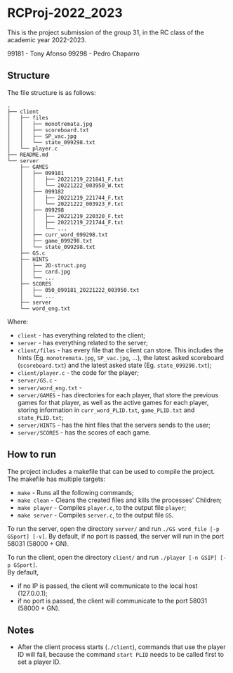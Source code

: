 # RCProj-2022_2023

This is the project submission of the group 31, in the RC class of the academic year 2022-2023.  

99181 - Tony Afonso
99298 - Pedro Chaparro

## Structure
The file structure is as follows:
```
.
├── client
│   ├── files
│   │   ├── monotremata.jpg
│   │   ├── scoreboard.txt
│   │   ├── SP_vac.jpg
│   │   └── state_099298.txt
│   └── player.c
├── README.md
└── server
    ├── GAMES
    │   ├── 099181
    │   │   ├── 20221219_221841_F.txt
    │   │   └── 20221222_003950_W.txt
    │   ├── 099182
    │   │   ├── 20221219_221744_F.txt
    │   │   └── 20221222_003923_F.txt
    │   ├── 099298
    │   │   ├── 20221219_220320_F.txt
    │   │   ├── 20221219_221744_F.txt
    │   │   └── ...
    │   ├── curr_word_099298.txt
    │   ├── game_099298.txt
    │   └── state_099298.txt
    ├── GS.c
    ├── HINTS
    │   ├── 2D-struct.png
    │   ├── card.jpg
    │   └── ...
    ├── SCORES
    │   ├── 050_099181_20221222_003950.txt
    │   └── ...
    ├── server
    └── word_eng.txt
```

Where:
- `client` - has everything related to the client;
- `server` - has everything related to the server;
- `client/files` - has every file that the client can store. This includes the hints (Eg. `monotremata.jpg`, `SP_vac.jpg`, ...), the latest asked scoreboard (`scoreboard.txt`) and the latest asked state (Eg. `state_099298.txt`);
- `client/player.c` - the code for the player;
- `server/GS.c` -
- `server/word_eng.txt` - 
- `server/GAMES` - has directories for each player, that store the previous games for that player, as well as the active games for each player, storing information in `curr_word_PLID.txt`, `game_PLID.txt` and `state_PLID.txt`;
- `server/HINTS` - has the hint files that the servers sends to the user; 
- `server/SCORES` - has the scores of each game.

## How to run

The project includes a makefile that can be used to compile the project.  
The makefile has multiple targets:
- `make` - Runs all the following commands;
- `make clean` - Cleans the created files and kills the processes' Children;
- `make player` - Compiles `player.c`, to the output file `player`;
- `make server` - Compiles `server.c`, to the output file `GS`.

To run the server, open the directory `server/` and run `./GS word_file [-p GSport] [-v]`. 
By default, if no port is passed, the server will run in the port 58031 (58000 + GN).  

To run the client, open the directory `client/` and run `./player [-n GSIP] [-p GSport]`.  
By default, 
- if no IP is passed, the client will communicate to the local host (127.0.0.1);
- if no port is passed, the client will communicate to the port 58031 (58000 + GN).  


## Notes
- After the client process starts (`./client`), commands that use the player ID will fail, because the command `start PLID` needs to be called first to set a player ID.